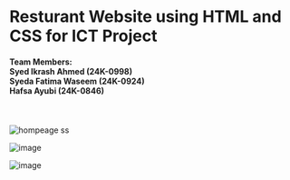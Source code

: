 # Resturant Website using HTML and CSS for ICT Project
#### Team Members: <br> Syed Ikrash Ahmed (24K-0998) <br> Syeda Fatima Waseem (24K-0924) <br> Hafsa Ayubi (24K-0846)
<br><br>
![hompeage ss](https://github.com/user-attachments/assets/1193ef21-d1a6-4dce-9ede-de8d8fceca55) 

![image](https://github.com/user-attachments/assets/c1bf9bfb-82ad-4fb9-b537-2c2a57e3c06c)

![image](https://github.com/user-attachments/assets/7edb7afc-8633-4939-9f85-38706699fabc)
